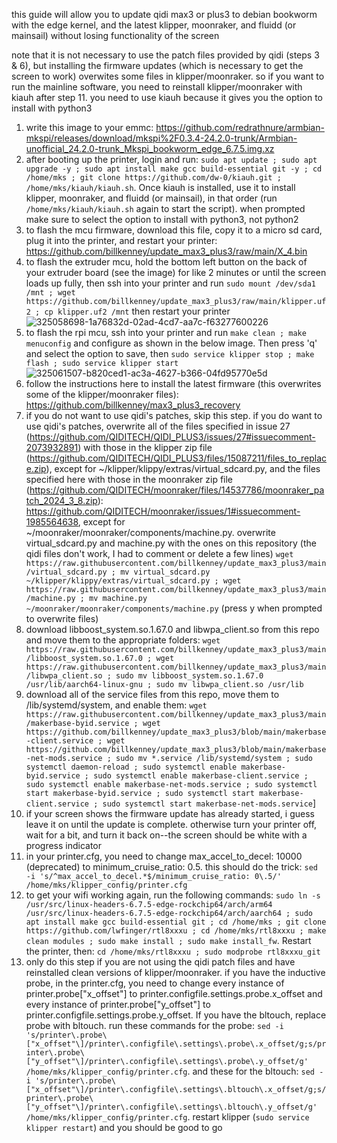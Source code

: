 this guide will allow you to update qidi max3 or plus3 to debian bookworm with the edge kernel, and the latest klipper, moonraker, and fluidd (or mainsail) without losing functionality of the screen

note that it is not necessary to use the patch files provided by qidi (steps 3 & 6), but installing the firmware updates (which is necessary to get the screen to work) overwites some files in klipper/moonraker. so if you want to run the mainline software, you need to reinstall klipper/moonraker with kiauh after step 11. you need to use kiauh because it gives you the option to install with python3

1. write this image to your emmc: https://github.com/redrathnure/armbian-mkspi/releases/download/mkspi%2F0.3.4-24.2.0-trunk/Armbian-unofficial_24.2.0-trunk_Mkspi_bookworm_edge_6.7.5.img.xz
2. after booting up the printer, login and run: `sudo apt update ; sudo apt upgrade -y ; sudo apt install make gcc build-essential git -y ; cd /home/mks ; git clone https://github.com/dw-0/kiauh.git ; /home/mks/kiauh/kiauh.sh`. Once kiauh is installed, use it to install klipper, moonraker, and fluidd (or mainsail), in that order (run `/home/mks/kiauh/kiauh.sh` again to start the script). when prompted make sure to select the option to install with python3, not python2
3. to flash the mcu firmware, download this file, copy it to a micro sd card, plug it into the printer, and restart your printer: https://github.com/billkenney/update_max3_plus3/raw/main/X_4.bin
4. to flash the extruder mcu, hold the bottom left button on the back of your extruder board (see the image) for like 2 minutes or until the screen loads up fully, then ssh into your printer and run `sudo mount /dev/sda1 /mnt ; wget https://github.com/billkenney/update_max3_plus3/raw/main/klipper.uf2 ; cp klipper.uf2 /mnt` then restart your printer![325058698-1a76832d-02ad-4cd7-aa7c-f63277600226](https://github.com/billkenney/update_max3_plus3/assets/30010560/46a879b1-d77c-468d-b7ab-371fcdcf8673)
5. to flash the rpi mcu, ssh into your printer and run `make clean ; make menuconfig` and configure as shown in the below image. Then press 'q' and select the option to save, then `sudo service klipper stop ; make flash ; sudo service klipper start`![325061507-b820ced1-ac3a-4627-b366-04fd95770e5d](https://github.com/billkenney/update_max3_plus3/assets/30010560/de954ba9-a158-42d0-b564-d3a71169f4bc)
6. follow the instructions here to install the latest firmware (this overwrites some of the klipper/moonraker files): https://github.com/billkenney/max3_plus3_recovery
7. if you do not want to use qidi's patches, skip this step. if you do want to use qidi's patches, overwrite all of the files specified in issue 27 (https://github.com/QIDITECH/QIDI_PLUS3/issues/27#issuecomment-2073932891) with those in the klipper zip file (https://github.com/QIDITECH/QIDI_PLUS3/files/15087211/files_to_replace.zip), except for ~/klipper/klippy/extras/virtual_sdcard.py, and the files specified here with those in the moonraker zip file (https://github.com/QIDITECH/moonraker/files/14537786/moonraker_patch_2024_3_8.zip): https://github.com/QIDITECH/moonraker/issues/1#issuecomment-1985564638, except for ~/moonraker/moonraker/components/machine.py. overwrite virtual_sdcard.py and machine.py with the ones on this repository (the qidi files don't work, I had to comment or delete a few lines) `wget https://raw.githubusercontent.com/billkenney/update_max3_plus3/main/virtual_sdcard.py ; mv virtual_sdcard.py ~/klipper/klippy/extras/virtual_sdcard.py ; wget https://raw.githubusercontent.com/billkenney/update_max3_plus3/main/machine.py ; mv machine.py ~/moonraker/moonraker/components/machine.py` (press y when prompted to overwrite files)
8. download libboost_system.so.1.67.0 and libwpa_client.so from this repo and move them to the appropriate folders: `wget https://raw.githubusercontent.com/billkenney/update_max3_plus3/main/libboost_system.so.1.67.0 ; wget https://raw.githubusercontent.com/billkenney/update_max3_plus3/main/libwpa_client.so ; sudo mv libboost_system.so.1.67.0 /usr/lib/aarch64-linux-gnu ; sudo mv libwpa_client.so /usr/lib`
9. download all of the service files from this repo, move them to /lib/systemd/system, and enable them: `wget https://raw.githubusercontent.com/billkenney/update_max3_plus3/main/makerbase-byid.service ; wget https://github.com/billkenney/update_max3_plus3/blob/main/makerbase-client.service ; wget https://github.com/billkenney/update_max3_plus3/blob/main/makerbase-net-mods.service ; sudo mv *.service /lib/systemd/system ; sudo systemctl daemon-reload ; sudo systemctl enable makerbase-byid.service ; sudo systemctl enable makerbase-client.service ; sudo systemctl enable makerbase-net-mods.service ; sudo systemctl start makerbase-byid.service ; sudo systemctl start makerbase-client.service ; sudo systemctl start makerbase-net-mods.service`]
10. if your screen shows the firmware update has already started, i guess leave it on until the update is complete. otherwise turn your printer off, wait for a bit, and turn it back on--the screen should be white with a progress indicator
11. in your printer.cfg, you need to change max_accel_to_decel: 10000 (deprecated) to minimum_cruise_ratio: 0.5. this should do the trick: `sed -i 's/^max_accel_to_decel.*$/minimum_cruise_ratio: 0\.5/' /home/mks/klipper_config/printer.cfg`
12. to get your wifi working again, run the following commands: `sudo ln -s /usr/src/linux-headers-6.7.5-edge-rockchip64/arch/arm64 /usr/src/linux-headers-6.7.5-edge-rockchip64/arch/aarch64 ; sudo apt install make gcc build-essential git ; cd /home/mks ; git clone https://github.com/lwfinger/rtl8xxxu ; cd /home/mks/rtl8xxxu ; make clean modules ; sudo make install ; sudo make install_fw`. Restart the printer, then: `cd /home/mks/rtl8xxxu ; sudo modprobe rtl8xxxu_git`
13. only do this step if you are not using the qidi patch files and have reinstalled clean versions of klipper/moonraker. if you have the inductive probe, in the printer.cfg, you need to change every instance of printer.probe["x_offset"] to printer.configfile.settings.probe.x_offset and every instance of printer.probe["y_offset"] to printer.configfile.settings.probe.y_offset. If you have the bltouch, replace probe with bltouch. run these commands for the probe: `sed -i 's/printer\.probe\["x_offset"\]/printer\.configfile\.settings\.probe\.x_offset/g;s/printer\.probe\["y_offset"\]/printer\.configfile\.settings\.probe\.y_offset/g' /home/mks/klipper_config/printer.cfg`. and these for the bltouch: `sed -i 's/printer\.probe\["x_offset"\]/printer\.configfile\.settings\.bltouch\.x_offset/g;s/printer\.probe\["y_offset"\]/printer\.configfile\.settings\.bltouch\.y_offset/g' /home/mks/klipper_config/printer.cfg`. restart klipper (`sudo service klipper restart`) and you should be good to go
